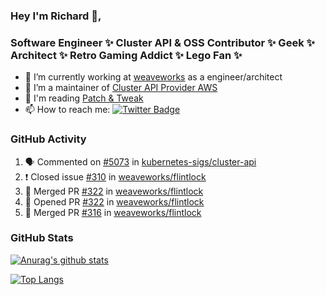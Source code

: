 ### Hey I'm Richard 👋, 

<h3 align="left">Software Engineer ✨ Cluster API & OSS Contributor ✨ Geek ✨ Architect ✨ Retro Gaming Addict ✨ Lego Fan ✨</h3>

- 🔭 I’m currently working at [weaveworks](https://github.com/weaveworks) as a engineer/architect
- 👯 I’m a maintainer of [Cluster API Provider AWS](https://github.com/kubernetes-sigs/cluster-api-provider-aws)
- 💬 I'm reading [Patch & Tweak](https://bjooks.com/products/patch-tweak-exploring-modular-synthesis)
- 📫 How to reach me: [![Twitter Badge](https://img.shields.io/badge/-@fruit_case-00acee?style=flat&logo=Twitter&logoColor=white)](https://twitter.com/intent/follow?screen_name=fruit_case "Follow on Twitter")

### GitHub Activity 

<!--START_SECTION:activity-->
1. 🗣 Commented on [#5073](https://github.com/kubernetes-sigs/cluster-api/issues/5073) in [kubernetes-sigs/cluster-api](https://github.com/kubernetes-sigs/cluster-api)
2. ❗️ Closed issue [#310](https://github.com/weaveworks/flintlock/issues/310) in [weaveworks/flintlock](https://github.com/weaveworks/flintlock)
3. 🎉 Merged PR [#322](https://github.com/weaveworks/flintlock/pull/322) in [weaveworks/flintlock](https://github.com/weaveworks/flintlock)
4. 💪 Opened PR [#322](https://github.com/weaveworks/flintlock/pull/322) in [weaveworks/flintlock](https://github.com/weaveworks/flintlock)
5. 🎉 Merged PR [#316](https://github.com/weaveworks/flintlock/pull/316) in [weaveworks/flintlock](https://github.com/weaveworks/flintlock)
<!--END_SECTION:activity-->

### GitHub Stats

[![Anurag's github stats](https://github-readme-stats.vercel.app/api?username=richardcase&count_private=true&show_icons=true)](https://github.com/anuraghazra/github-readme-stats)

[![Top Langs](https://github-readme-stats.vercel.app/api/top-langs/?username=richardcase&hide=html&layout=compact)](https://github.com/anuraghazra/github-readme-stats)
